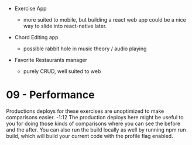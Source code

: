 - Exercise App

  - more suited to mobile, but building a react web app could be a nice way to
    slide into react-native later.

- Chord Editing app

  - possible rabbit hole in music theory / audio playing

- Favorite Restaurants manager
  - purely CRUD, well suited to web

# 09 - Performance

Productions deploys for these exercises are unoptimized to make comparisons easier.
-1:12 The production deploys here might be useful to you for doing those kinds of comparisons where you can see the before and the after. You can also run the build locally as well by running npm run build, which will build your current code with the profile flag enabled.
